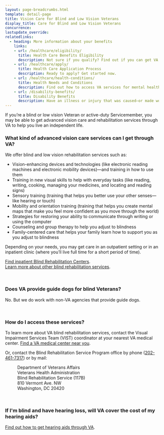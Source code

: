 ```yaml
---
layout: page-breadcrumbs.html
template: detail-page
title: Vision Care for Blind and Low Vision Veterans
display_title: Care for Blind and Low Vision Veterans
concurrence: 
lastupdate_override: 
relatedlinks:
  - heading: More information about your benefits
    links:
    - url: /healthcare/eligibility/
      title: Health Care Benefits Eligibility
      description: Not sure if you qualify? Find out if you can get VA health care benefits.
    - url: /healthcare/apply/
      title: Health Care Application Process
      description: Ready to apply? Get started now.
    - url: /healthcare/health-conditions/
      title: Health Needs and Conditions
      description: Find out how to access VA services for mental health, women’s health, and other specific needs.
    - url: /disability-benefits/
      title: Disability Benefits
      description: Have an illness or injury that was caused—or made worse—by your active-duty service? Find out if you can get disability compensation (monthly payments) from VA.
---
```


<div class="va-introtext">

If you’re a blind or low vision Veteran or active-duty Servicemember, you may be able to get advanced vision care and rehabilitation services through VA to help you live an independent life.

</div>

<div class="feature" markdown=“1”>

### What kind of advanced vision care services can I get through VA?

We offer blind and low vision rehabilitation services such as:

- Vision-enhancing devices and technologies (like electronic reading machines and electronic mobility devices)—and training in how to use them
- Training in new visual skills to help with everyday tasks (like reading, writing, cooking, managing your medicines, and locating and reading signs)
- Sensory training (training that helps you better use your other senses—like hearing or touch)
- Mobility and orientation training (training that helps you create mental maps that make you feel more confident as you move through the world)
- Strategies for restoring your ability to communicate through writing or using the computer
- Counseling and group therapy to help you adjust to blindness
- Family-centered care that helps your family learn how to support you as you adjust to blindness

Depending on your needs, you may get care in an outpatient setting or in an inpatient clinic (where you’ll live full time for a short period of time). <br>

[Find inpatient Blind Rehabilitation Centers](https://www.prosthetics.va.gov/blindrehab/locations.asp). <br>
[Learn more about other blind rehabilitation services](https://www.prosthetics.va.gov/blindrehab/BRS_Coordinated_Care.asp).

</div>

<br>

### Does VA provide guide dogs for blind Veterans?

No. But we do work with non-VA agencies that provide guide dogs.

<br>

### How do I access these services?

To learn more about VA blind rehabilitation services, contact the Visual Impairment Services Team (VIST) coordinator at your nearest VA medical center. [Find a VA medical center near you](/facilities/).

Or, contact the Blind Rehabilitation Service Program office by phone (<a href="tel:+1-202-461-7317">202-461-7317</a>) or by mail: 

<dl class="va-address-block">
<dd>Department of Veterans Affairs</dd>
<dd>Veterans Health Administration</dd>
<dd>Blind Rehabilitation Service (117B)</dd>
<dd>810 Vermont Ave. NW</dd>
<dd>Washington, DC 20420</dd>
</dl>

<br>

### If I'm blind and have hearing loss, will VA cover the cost of my hearing aids?

[Find out how to get hearing aids through VA](https://www.prosthetics.va.gov/psas/Hearing_Aids.asp). 


